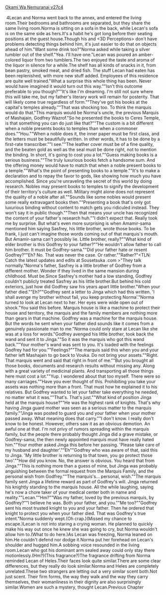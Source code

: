 [Okami Wa Nemuranai v27c4](https://www.sousetsuka.com/2020/09/okami-wa-nemuranai-274.html)
<br/><br/>
 4Lecan and Norma went back to the annex, and entered the living room.Their bedrooms and bathrooms are separated, but they share the same living room.Norma is sitting on a sofa in the back, while Lecan's sofa is on the same side as hers.It's a habit he's got long before their seating positions at the guest house.Though his <Life Detection> and <3D Perceptions> don't have problems detecting things behind him, it's just easier to do that on objects ahead of him."Want some drink too?"Norma asked while taking a silver tumbler out of the shelf."Yea. I'll have one."Lecan was poured an amber-colored liquor from two tumblers.The two enjoyed the taste and aroma of the liquor in silence for a while.The shelf has all kinds of snacks in it, from bean pastry, smoked meat, and dried fish. The stuff Lecan had eaten has been replenished, with more new stuff added. Employees of this residence are quite well trained."What a surprise this whole thing has been. Never would have imagined it would turn out this way.""Isn't this outcome preferable to you though?""It's like I'm dreaming. I'm still not sure where this will take me, but my father's literary work will remain for posterity. That will likely come true regardless of form.""They've got his books at the capital's temples already.""That was shocking too. To think the marquis would do that."This marquis would be Norma's uncle, the previous Marquis of Mashajain, Godfrey Wazrof."So he presented the books to Ceres Temple, is that something you can do just like that?""The custom is a bit different when a noble presents books to temples than when a commoner does.""Hou.""When a noble does it, the inner paper must be first class, and the letters must be beautifully written. In other words, it has to be done by a first-rate transcriber.""I see.""The leather cover must be of a fine quality, and the beaten gold as well as the seal must be done right, not to mention the binding. In short, it's going to cost you a lot.""Guess making books is a serious business.""The truly luxurious books fetch a handsome sum. And the offering money would have to match that when a noble present books to a temple.""What's the point of presenting books to a temple.""It's to make a declaration and to repay the favor to gods, like showing how much you have accomplished. Since you're unraveling the secret of this world by doing research. Nobles may present books to temples to signify the development of their territory's culture as well. Military might alone does not represent the quality of a noble after all.""Sounds like some nobles would present some really extravagant books then.""Presenting a book that's only got luxurious binding without content to match gets you ridiculed instead. They won't say it in public though.""Then that means your uncle has recognized the content of your father's research huh.""I didn't expect that. Really took me by surprise. But what's even more surprising is when Amamir-sama mentioned him saying Sasfrey, his little brother, wrote those books. To be frank, I just can't imagine those words coming out of that marquis's mouth. But Amamir-sama can't possibly lie. Little brother, really?""What kind of elder brother is this Godfrey to your father?""He wouldn't allow father to call him brother. It must be Godfrey-sama.""Did your father hate or resent Godfrey?""Eh? No. That was never the case. Or rather.""Rather?"<TLN: Catch the latest updates and edits at Sousetsuka .com >"They talk normally."Norma's father, Sasfrey is a little brother of Godfrey from a different mother. Wonder if they lived in the same mansion during childhood. Must be.Since Sasfrey's mother had a low standing, Godfrey couldn't publicly treated Sasfrey as his little brother.But behind his cold exteriors, just how did Godfrey saw his years apart little brother."When your father died.""Eh?""Godfrey sent a letter to Jinga which had this written. 'I shall avenge my brother without fail, you keep protecting Norma'."Norma turned to look at Lecan next to her. Her eyes were wide open out of shock."You said this before. Marquis house is like a machine to protect their house and territory, the marquis and the family members are nothing more than gears in that machine. Godfrey was a machine for the marquis house. But the words he sent when your father died sounds like it comes from a genuinely passionate man to me."Norma could only stare at Lecan like she was at a loss for words."Godfrey avenged his little brother, took back the wand and sent it to Jinga.""So it was the marquis who got this wand back.""Your mother's wand was sent to you. It's loaded with the feelings Godfrey had for you.""Feelings?""The marquis said this when you and your father left Mashajain to go back to Vouka. Do not bring your assets.""Right. That marquis went and said that right in front of me.""But you brought all those books, documents and research results without missing any. Along with a great variety of medicinal plants. And transporting all those things here must cost a lot.""Yup. I wondered about that too myself. There were so many carriages.""Have you ever thought of this. Prohibiting you take your assets was nothing more than a front. That must how he explained it to his relatives. But Godfrey wanted to let your father take everything he needed, no matter what it was.""That's. That's just.""What kind of position Jinga held at the marquis house?""He was the highest rank of knights. That's why having Jinga guard mother was seen as a serious matter to the marquis family.""Jinga was posted to guard you and your father when your mother passed away. What meaning does that carry.""I don't know. I really don't know to be honest. However, others saw it as an obvious demotion. An awful one at that. I'm not privy of rumors spreading within the marquis family, but the people there probably thought Jinga did a grave mistake, or Godfrey-sama, the then newly appointed marquis must have really hated him.""Your mother asked Jinga this before her passing. 'Please take care of my husband and daughter'.""Eh""Godfrey who was aware of that, said this to Jinga. 'My little brother is returning to that town, you go protect those two'.""How did you know. No, the answer is obvious. You heard that from Jinga.""This is nothing more than a guess of mine, but Jinga was probably anguishing between the formal request from the Marquis Family, and the personal wish from Godfrey.""The marquis's... personal, wish.""The marquis family sent Jinga a lifetime reward as part of Godfrey's will. Jinga returned his knightly standing to the marquis house. All the while laughing, saying he's now a chore taker of your medical center both in name and reality.""Lecan.""Hm?""Was my father, loved by the previous marquis, by Godfrey?""I believe he was. Both your father, and you.""Me too?""Godfrey sent his most trusted knight to you and your father. Then he ordered that knight to protect you when your father died. That was Godfrey's true intent."Norma suddenly wept.(Oh crap.)(Missed my chance to escape.)Lecan is not into staring a crying woman. He planned to quickly make his way out once he knew she was going to cry, but Norma wouldn't allow him to.(What to do here.)As Lecan was freezing, Norma leaned on him.He couldn't defend nor dodge it.Norma put her forehead on Lecan's shoulder and hugged him.A sobbing voice resounded in the living room.Lecan who got his dominant arm sealed away could only stay there motionlessly.(Hm?)(This fragrance?)The fragrance drifting from Norma reminded Lecan of Heles.Their faces look quite similar.There are some clear differences, but they really do look similar.Norma and Heles are completely unrelated.These two strangers are letting out a very similar scent both.Not just scent. Their firm forms, the way they walk and the way they carry themselves, their womanliness in their dignity are also surprisingly similar.Women are such a mystery, thought Lecan.Previous Chapter<br/>
